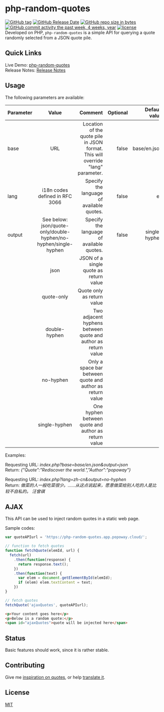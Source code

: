 # php-random-quotes

[![GitHub tag](https://img.shields.io/github/tag/popoway/php-random-quotes.svg)](https://github.com/popoway/php-random-quotes/tags)
[![GitHub Release Date](https://img.shields.io/github/release-date/popoway/php-random-quotes.svg)](https://github.com/popoway/php-random-quotes/releases)
[![GitHub repo size in bytes](https://img.shields.io/github/repo-size/popoway/php-random-quotes.svg)](https://github.com/popoway/php-random-quotes/releases)
[![GitHub commit activity the past week, 4 weeks, year](https://img.shields.io/github/commit-activity/w/popoway/php-random-quotes.svg)](https://github.com/popoway/php-random-quotes/commits)
[![license](https://img.shields.io/github/license/popoway/php-random-quotes.svg)](https://github.com/popoway/php-random-quotes/blob/master/LICENSE)  
Developed on PHP, `php-random-quotes` is a simple API for querying a quote randomly selected from a JSON quote pile.

## Quick Links

Live Demo: [php-random-quotes](https://php-random-quotes.app.popoway.cloud/)  
Release Notes: [Release Notes](https://github.com/popoway/php-random-quotes/releases)

## Usage

The following parameters are available:

| Parameter     | Value        | Comment| Optional|Default value|
| ------------- |:-------------:| -----:|-----:|-----:|
| base      | URL | Location of the quote pile in JSON format. This will override "lang" parameter. |false|base/en.json|
| lang      | i18n codes defined in RFC 3066 | Specify the language of available quotes. |false|en|
| output      | See below: json/quote-only/double-hyphen/no-hyphen/single-hyphen | Specify the language of available quotes. |false|single-hyphen|
| | json | JSON of a single quote as return value |||
| | quote-only | Quote only as return value|||
| | double-hyphen | Two adjacent hyphens between quote and author as return value|||
| | no-hyphen | Only a space bar between quote and author as return value|||
| | single-hyphen | One hyphen between quote and author as return value|||

Examples:

Requesting URL: _index.php?base=base/en.json&output=json_  
Return: _{"Quote":"Rediscover the world.","Author":"popoway"}_

Requesting URL: _index.php?lang=zh-cn&output=no-hyphen_  
Return: _做菜的人一般吃菜很少。……从这点说起来，愿意做菜给别人吃的人是比较不自私的。 汪曾祺_

## AJAX

This API can be used to inject random quotes in a static web page.

Sample codes:
```JavaScript
var quoteAPIurl = 'https://php-random-quotes.app.popoway.cloud/';

// function to fetch quotes
function fetchQuote(elemId, url) {
  fetch(url)
    .then(function(response) {
      return response.text();
    })
    .then(function(text) {
      var elem = document.getElementById(elemId);
      if (elem) elem.textContent = text;
    })
}

// fetch quotes
fetchQuote('ajaxQuotes', quoteAPIurl);
```
```HTML
<p>Your content goes here</p>
<p>Below is a random quote:</p>
<span id="ajaxQuotes">quote will be injected here</span>
```

## Status

Basic features should work, since it is rather stable.  

## Contributing

Give me [inspiration on quotes](mailto:popoway@popoway.cloud), or help [translate it](mailto:popoway@popoway.cloud).  

## License

[MIT](https://popoway.mit-license.org/)
